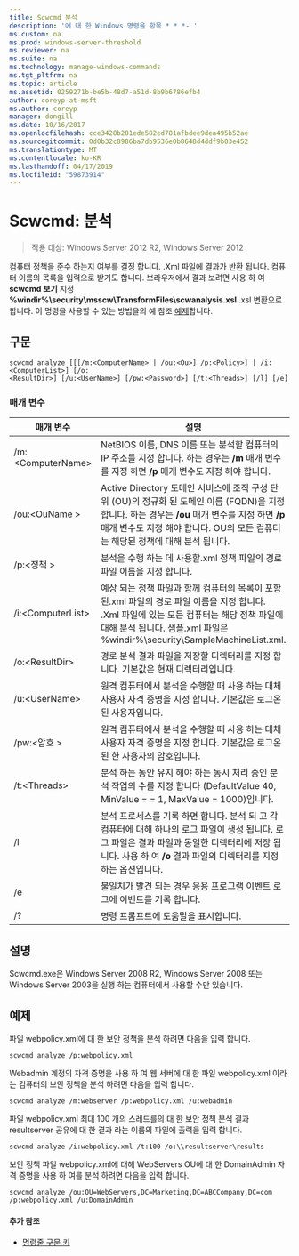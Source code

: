 ```yaml
---
title: Scwcmd 분석
description: '에 대 한 Windows 명령을 항목 * * *- '
ms.custom: na
ms.prod: windows-server-threshold
ms.reviewer: na
ms.suite: na
ms.technology: manage-windows-commands
ms.tgt_pltfrm: na
ms.topic: article
ms.assetid: 0259271b-be5b-48d7-a51d-8b9b6786efb4
author: coreyp-at-msft
ms.author: coreyp
manager: dongill
ms.date: 10/16/2017
ms.openlocfilehash: cce3428b281ede582ed781afbdee9dea495b52ae
ms.sourcegitcommit: 0d0b32c8986ba7db9536e0b8648d4ddf9b03e452
ms.translationtype: MT
ms.contentlocale: ko-KR
ms.lasthandoff: 04/17/2019
ms.locfileid: "59873914"
---
```

# <a name="scwcmd-analyze"></a>Scwcmd: 분석

> 적용 대상: Windows Server 2012 R2, Windows Server 2012

컴퓨터 정책을 준수 하는지 여부를 결정 합니다. .Xml 파일에 결과가 반환 됩니다. 컴퓨터 이름의 목록을 입력으로 받기도 합니다. 브라우저에서 결과 보려면 사용 하 여 **scwcmd 보기** 지정 **%windir%\security\msscw\TransformFiles\scwanalysis.xsl** .xsl 변환으로 합니다. 이 명령을 사용할 수 있는 방법을의 예 참조 [예제](#BKMK_Examples)합니다.

## <a name="syntax"></a>구문

```
scwcmd analyze [[[/m:<ComputerName> | /ou:<Ou>] /p:<Policy>] | /i:<ComputerList>] [/o:
<ResultDir>] [/u:<UserName>] [/pw:<Password>] [/t:<Threads>] [/l] [/e]
```

### <a name="parameters"></a>매개 변수

|매개 변수|설명|
|---------|-----------|
|/m:\<ComputerName>|NetBIOS 이름, DNS 이름 또는 분석할 컴퓨터의 IP 주소를 지정 합니다. 하는 경우는 **/m** 매개 변수를 지정 하면 **/p** 매개 변수도 지정 해야 합니다.|
|/ou:\<OuName >|Active Directory 도메인 서비스에 조직 구성 단위 (OU)의 정규화 된 도메인 이름 (FQDN)을 지정합니다. 하는 경우는 **/ou** 매개 변수를 지정 하면 **/p** 매개 변수도 지정 해야 합니다. OU의 모든 컴퓨터는 해당된 정책에 대해 분석 됩니다.|
|/p:\<정책 >|분석을 수행 하는 데 사용할.xml 정책 파일의 경로 파일 이름을 지정 합니다.|
|/i:\<ComputerList>|예상 되는 정책 파일과 함께 컴퓨터의 목록이 포함 된.xml 파일의 경로 파일 이름을 지정 합니다. .Xml 파일에 있는 모든 컴퓨터는 해당 정책 파일에 대해 분석 됩니다. 샘플.xml 파일은 %windir%\security\SampleMachineList.xml.|
|/o:\<ResultDir>|경로 분석 결과 파일을 저장할 디렉터리를 지정 합니다. 기본값은 현재 디렉터리입니다.|
|/u:\<UserName>|원격 컴퓨터에서 분석을 수행할 때 사용 하는 대체 사용자 자격 증명을 지정 합니다. 기본값은 로그온 된 사용자입니다.|
|/pw:\<암호 >|원격 컴퓨터에서 분석을 수행할 때 사용 하는 대체 사용자 자격 증명을 지정 합니다. 기본값은 로그온된 한 사용자의 암호입니다.|
|/t:\<Threads>|분석 하는 동안 유지 해야 하는 동시 처리 중인 분석 작업의 수를 지정 합니다 (DefaultValue 40, MinValue = = 1, MaxValue = 1000)입니다.|
|/l|분석 프로세스를 기록 하면 합니다. 분석 되 고 각 컴퓨터에 대해 하나의 로그 파일이 생성 됩니다. 로그 파일은 결과 파일과 동일한 디렉터리에 저장 됩니다. 사용 하 여 **/o** 결과 파일의 디렉터리를 지정 하는 옵션입니다.|
|/e|불일치가 발견 되는 경우 응용 프로그램 이벤트 로그에 이벤트를 기록 합니다.|
|/?|명령 프롬프트에 도움말을 표시합니다.|

## <a name="remarks"></a>설명

Scwcmd.exe은 Windows Server 2008 R2, Windows Server 2008 또는 Windows Server 2003을 실행 하는 컴퓨터에서 사용할 수만 있습니다.

## <a name="BKMK_Examples"></a>예제

파일 webpolicy.xml에 대 한 보안 정책을 분석 하려면 다음을 입력 합니다.
```
scwcmd analyze /p:webpolicy.xml

```
Webadmin 계정의 자격 증명을 사용 하 여 웹 서버에 대 한 파일 webpolicy.xml 이라는 컴퓨터의 보안 정책을 분석 하려면 다음을 입력 합니다.
```
scwcmd analyze /m:webserver /p:webpolicy.xml /u:webadmin

```
파일 webpolicy.xml 최대 100 개의 스레드를의 대 한 보안 정책 분석 결과 resultserver 공유에 대 한 결과 라는 이름의 파일에 출력을 입력 합니다.
```
scwcmd analyze /i:webpolicy.xml /t:100 /o:\\resultserver\results

```
보안 정책 파일 webpolicy.xml에 대해 WebServers OU에 대 한 DomainAdmin 자격 증명을 사용 하 여를 분석 하려면 다음을 입력 합니다.
```
scwcmd analyze /ou:OU=WebServers,DC=Marketing,DC=ABCCompany,DC=com /p:webpolicy.xml /u:DomainAdmin
```

#### <a name="additional-references"></a>추가 참조

-   [명령줄 구문 키](command-line-syntax-key.md)